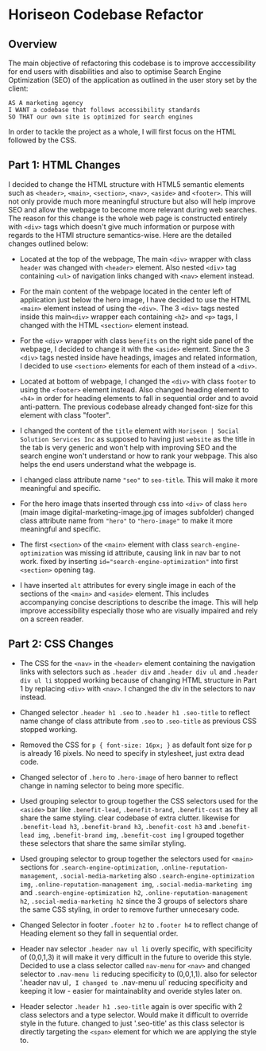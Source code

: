 # Horiseon Codebase Refactor

## Overview

The main objective of refactoring this codebase is to improve acccessibility for end users with disabilities and also to optimise Search Engine Optimization (SEO) of the application as outlined in the user story set by the client:

```
AS A marketing agency
I WANT a codebase that follows accessibility standards
SO THAT our own site is optimized for search engines
```

In order to tackle the project as a whole, I will first focus on the HTML followed by the CSS.

## Part 1: HTML Changes

I decided to change the HTML structure with HTML5 semantic elements such as `<header>`, `<main>`, `<section>`, `<nav>`, `<aside>` and `<footer>`. This will not only provide much more meaningful structure but also will help improve SEO and allow the webpage to become more relevant during web searches. The reason for this change is the whole web page is constructed entirely with `<div>` tags which doesn't give much information or purpose with regards to the HTMl structure semantics-wise. Here are the detailed changes outlined below:

- Located at the top of the webpage, The main `<div>` wrapper with class `header` was changed with `<header>` element. Also nested `<div>` tag containing `<ul>` of navigation links changed with `<nav>` element instead.

- For the main content of the webpage located in the center left of application just below the hero image, I have decided to use the HTML `<main>` element instead of using the `<div>`. The 3 `<div>` tags nested inside this main`<div>` wrapper each containing `<h2>` and `<p>` tags, I changed with the HTML `<section>` element instead.

- For the `<div>` wrapper with class `benefits` on the right side panel of the webpage, I decided to change it with the `<aside>` element. Since the 3 `<div>` tags nested inside have headings, images and related information, I decided to use `<section>` elements for each of them instead of a `<div>`.

- Located at bottom of webpage, I changed the `<div>` with class `footer` to using the `<footer>` element instead. Also changed heading element to `<h4>` in order for heading elements to fall in sequential order and to avoid anti-pattern. The previous codebase already changed font-size for this element with class "footer".

- I changed the content of the `title` element with `Horiseon | Social Solution Services Inc` as supposed to having just `website` as the title in the tab is very generic and won't help with improving SEO and the search engine won't understand or how to rank your webpage. This also helps the end users understand what the webpage is.

- I changed class attribute name `"seo"` to `seo-title`. This will make it more meaningful and specific.

- For the hero image thats inserted through css into `<div>` of class `hero` (main image digital-marketing-image.jpg of images subfolder) changed class attribute name from `"hero"` to `"hero-image"` to make it more meaningful and specific.

- The first `<section>` of the `<main>` element with class `search-engine-optimization` was missing id attribute, causing link in nav bar to not work. fixed by inserting `id="search-engine-optimization"` into first `<section>` opening tag.

- I have inserted `alt` attributes for every single image in each of the sections of the `<main>` and `<aside>` element. This includes accompanying concise descriptions to describe the image. This will help improve accessibility especially those who are visually impaired and rely on a screen reader.

## Part 2: CSS Changes

- The CSS for the `<nav>` in the `<header>` element containing the navigation links with selectors such as `.header div` and `.header div ul` and `.header div ul li` stopped working because of changing HTML structure in Part 1 by replacing `<div>` with `<nav>`. I changed the div in the selectors to nav instead.

- Changed selector `.header h1 .seo` to `.header h1 .seo-title` to reflect name change of class attribute from `.seo` to `.seo-title` as previous CSS stopped working.

- Removed the CSS for `p { font-size: 16px; }` as default font size for p is already 16 pixels. No need to specify in stylesheet, just extra dead code.

- Changed selector of `.hero` to `.hero-image` of hero banner to reflect change in naming selector to being more specific.

- Used grouping selector to group together the CSS selectors used for the `<aside>` bar like `.benefit-lead`, `.benefit-brand`, `.benefit-cost` as they all share the same styling. clear codebase of extra clutter. likewise for `.benefit-lead h3`, `.benefit-brand h3`, `.benefit-cost h3` and `.benefit-lead img`, `.benefit-brand img`, `.benefit-cost img` I grouped together these selectors that share the same similar styling.

- Used grouping selector to group together the selectors used for `<main>` sections for `.search-engine-optimization`, `.online-reputation-management`, `.social-media-marketing` also `.search-engine-optimization img`, `.online-reputation-management img`, `.social-media-marketing img` and `.search-engine-optimization h2`, `.online-reputation-management h2`, `.social-media-marketing h2` since the 3 groups of selectors share the same CSS styling, in order to remove further unnecesary code.

- Changed Selector in footer `.footer h2` to `.footer h4` to reflect change of Heading element so they fall in sequential order.

- Header nav selector `.header nav ul li` overly specific, with specificity of (0,0,1,3) it will make it very difficult in the future to overide this style. Decided to use a class selector called `nav-menu` for `<nav>` and changed selector to `.nav-menu li` reducing specificity to (0,0,1,1). also for selector '.header nav ul`, I changed to `.nav-menu ul` reducing specificity and keeping it low - easier for maintainablity and overide styles later on. 

- Header selector `.header h1 .seo-title` again is over specific with 2 class selectors and a type selector. Would make it difficult to override style in the future. changed to just '.seo-title' as this class selector is directly targeting the `<span>` element for which we are applying the style to.
